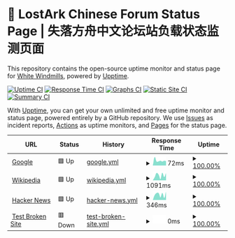 # 💚 LostArk Chinese Forum Status Page | 失落方舟中文论坛站负载状态监测页面

This repository contains the open-source uptime monitor and status page for [White Windmills](https://lost-ark.top/), powered by [Upptime](https://github.com/upptime/upptime).

[![Uptime CI](https://github.com/white-windmills/lostark-status/workflows/Uptime%20CI/badge.svg)](https://github.com/white-windmills/lostark-status/actions?query=workflow%3A%22Uptime+CI%22)
[![Response Time CI](https://github.com/white-windmills/lostark-status/workflows/Response%20Time%20CI/badge.svg)](https://github.com/white-windmills/lostark-status/actions?query=workflow%3A%22Response+Time+CI%22)
[![Graphs CI](https://github.com/white-windmills/lostark-status/workflows/Graphs%20CI/badge.svg)](https://github.com/white-windmills/lostark-status/actions?query=workflow%3A%22Graphs+CI%22)
[![Static Site CI](https://github.com/white-windmills/lostark-status/workflows/Static%20Site%20CI/badge.svg)](https://github.com/white-windmills/lostark-status/actions?query=workflow%3A%22Static+Site+CI%22)
[![Summary CI](https://github.com/white-windmills/lostark-status/workflows/Summary%20CI/badge.svg)](https://github.com/white-windmills/lostark-status/actions?query=workflow%3A%22Summary+CI%22)

With [Upptime](https://upptime.js.org), you can get your own unlimited and free uptime monitor and status page, powered entirely by a GitHub repository. We use [Issues](https://github.com/white-windmills/lostark-status/issues) as incident reports, [Actions](https://github.com/white-windmills/lostark-status/actions) as uptime monitors, and [Pages](https://white-windmills.github.io/lostark-status) for the status page.

<!--start: status pages-->
<!-- This summary is generated by Upptime (https://github.com/upptime/upptime) -->
<!-- Do not edit this manually, your changes will be overwritten -->
<!-- prettier-ignore -->
| URL | Status | History | Response Time | Uptime |
| --- | ------ | ------- | ------------- | ------ |
| <img alt="" src="https://favicons.githubusercontent.com/www.google.com" height="13"> [Google](https://www.google.com) | 🟩 Up | [google.yml](https://github.com/white-windmills/lostark-status/commits/HEAD/history/google.yml) | <details><summary><img alt="Response time graph" src="./graphs/google/response-time-week.png" height="20"> 72ms</summary><br><a href="https://white-windmills.github.io/lostark-status/history/google"><img alt="Response time 72" src="https://img.shields.io/endpoint?url=https%3A%2F%2Fraw.githubusercontent.com%2Fwhite-windmills%2Flostark-status%2FHEAD%2Fapi%2Fgoogle%2Fresponse-time.json"></a><br><a href="https://white-windmills.github.io/lostark-status/history/google"><img alt="24-hour response time 72" src="https://img.shields.io/endpoint?url=https%3A%2F%2Fraw.githubusercontent.com%2Fwhite-windmills%2Flostark-status%2FHEAD%2Fapi%2Fgoogle%2Fresponse-time-day.json"></a><br><a href="https://white-windmills.github.io/lostark-status/history/google"><img alt="7-day response time 72" src="https://img.shields.io/endpoint?url=https%3A%2F%2Fraw.githubusercontent.com%2Fwhite-windmills%2Flostark-status%2FHEAD%2Fapi%2Fgoogle%2Fresponse-time-week.json"></a><br><a href="https://white-windmills.github.io/lostark-status/history/google"><img alt="30-day response time 72" src="https://img.shields.io/endpoint?url=https%3A%2F%2Fraw.githubusercontent.com%2Fwhite-windmills%2Flostark-status%2FHEAD%2Fapi%2Fgoogle%2Fresponse-time-month.json"></a><br><a href="https://white-windmills.github.io/lostark-status/history/google"><img alt="1-year response time 72" src="https://img.shields.io/endpoint?url=https%3A%2F%2Fraw.githubusercontent.com%2Fwhite-windmills%2Flostark-status%2FHEAD%2Fapi%2Fgoogle%2Fresponse-time-year.json"></a></details> | <details><summary><a href="https://white-windmills.github.io/lostark-status/history/google">100.00%</a></summary><a href="https://white-windmills.github.io/lostark-status/history/google"><img alt="All-time uptime 100.00%" src="https://img.shields.io/endpoint?url=https%3A%2F%2Fraw.githubusercontent.com%2Fwhite-windmills%2Flostark-status%2FHEAD%2Fapi%2Fgoogle%2Fuptime.json"></a><br><a href="https://white-windmills.github.io/lostark-status/history/google"><img alt="24-hour uptime 100.00%" src="https://img.shields.io/endpoint?url=https%3A%2F%2Fraw.githubusercontent.com%2Fwhite-windmills%2Flostark-status%2FHEAD%2Fapi%2Fgoogle%2Fuptime-day.json"></a><br><a href="https://white-windmills.github.io/lostark-status/history/google"><img alt="7-day uptime 100.00%" src="https://img.shields.io/endpoint?url=https%3A%2F%2Fraw.githubusercontent.com%2Fwhite-windmills%2Flostark-status%2FHEAD%2Fapi%2Fgoogle%2Fuptime-week.json"></a><br><a href="https://white-windmills.github.io/lostark-status/history/google"><img alt="30-day uptime 100.00%" src="https://img.shields.io/endpoint?url=https%3A%2F%2Fraw.githubusercontent.com%2Fwhite-windmills%2Flostark-status%2FHEAD%2Fapi%2Fgoogle%2Fuptime-month.json"></a><br><a href="https://white-windmills.github.io/lostark-status/history/google"><img alt="1-year uptime 100.00%" src="https://img.shields.io/endpoint?url=https%3A%2F%2Fraw.githubusercontent.com%2Fwhite-windmills%2Flostark-status%2FHEAD%2Fapi%2Fgoogle%2Fuptime-year.json"></a></details>
| <img alt="" src="https://favicons.githubusercontent.com/en.wikipedia.org" height="13"> [Wikipedia](https://en.wikipedia.org) | 🟩 Up | [wikipedia.yml](https://github.com/white-windmills/lostark-status/commits/HEAD/history/wikipedia.yml) | <details><summary><img alt="Response time graph" src="./graphs/wikipedia/response-time-week.png" height="20"> 1091ms</summary><br><a href="https://white-windmills.github.io/lostark-status/history/wikipedia"><img alt="Response time 1091" src="https://img.shields.io/endpoint?url=https%3A%2F%2Fraw.githubusercontent.com%2Fwhite-windmills%2Flostark-status%2FHEAD%2Fapi%2Fwikipedia%2Fresponse-time.json"></a><br><a href="https://white-windmills.github.io/lostark-status/history/wikipedia"><img alt="24-hour response time 1091" src="https://img.shields.io/endpoint?url=https%3A%2F%2Fraw.githubusercontent.com%2Fwhite-windmills%2Flostark-status%2FHEAD%2Fapi%2Fwikipedia%2Fresponse-time-day.json"></a><br><a href="https://white-windmills.github.io/lostark-status/history/wikipedia"><img alt="7-day response time 1091" src="https://img.shields.io/endpoint?url=https%3A%2F%2Fraw.githubusercontent.com%2Fwhite-windmills%2Flostark-status%2FHEAD%2Fapi%2Fwikipedia%2Fresponse-time-week.json"></a><br><a href="https://white-windmills.github.io/lostark-status/history/wikipedia"><img alt="30-day response time 1091" src="https://img.shields.io/endpoint?url=https%3A%2F%2Fraw.githubusercontent.com%2Fwhite-windmills%2Flostark-status%2FHEAD%2Fapi%2Fwikipedia%2Fresponse-time-month.json"></a><br><a href="https://white-windmills.github.io/lostark-status/history/wikipedia"><img alt="1-year response time 1091" src="https://img.shields.io/endpoint?url=https%3A%2F%2Fraw.githubusercontent.com%2Fwhite-windmills%2Flostark-status%2FHEAD%2Fapi%2Fwikipedia%2Fresponse-time-year.json"></a></details> | <details><summary><a href="https://white-windmills.github.io/lostark-status/history/wikipedia">100.00%</a></summary><a href="https://white-windmills.github.io/lostark-status/history/wikipedia"><img alt="All-time uptime 100.00%" src="https://img.shields.io/endpoint?url=https%3A%2F%2Fraw.githubusercontent.com%2Fwhite-windmills%2Flostark-status%2FHEAD%2Fapi%2Fwikipedia%2Fuptime.json"></a><br><a href="https://white-windmills.github.io/lostark-status/history/wikipedia"><img alt="24-hour uptime 100.00%" src="https://img.shields.io/endpoint?url=https%3A%2F%2Fraw.githubusercontent.com%2Fwhite-windmills%2Flostark-status%2FHEAD%2Fapi%2Fwikipedia%2Fuptime-day.json"></a><br><a href="https://white-windmills.github.io/lostark-status/history/wikipedia"><img alt="7-day uptime 100.00%" src="https://img.shields.io/endpoint?url=https%3A%2F%2Fraw.githubusercontent.com%2Fwhite-windmills%2Flostark-status%2FHEAD%2Fapi%2Fwikipedia%2Fuptime-week.json"></a><br><a href="https://white-windmills.github.io/lostark-status/history/wikipedia"><img alt="30-day uptime 100.00%" src="https://img.shields.io/endpoint?url=https%3A%2F%2Fraw.githubusercontent.com%2Fwhite-windmills%2Flostark-status%2FHEAD%2Fapi%2Fwikipedia%2Fuptime-month.json"></a><br><a href="https://white-windmills.github.io/lostark-status/history/wikipedia"><img alt="1-year uptime 100.00%" src="https://img.shields.io/endpoint?url=https%3A%2F%2Fraw.githubusercontent.com%2Fwhite-windmills%2Flostark-status%2FHEAD%2Fapi%2Fwikipedia%2Fuptime-year.json"></a></details>
| <img alt="" src="https://favicons.githubusercontent.com/news.ycombinator.com" height="13"> [Hacker News](https://news.ycombinator.com) | 🟩 Up | [hacker-news.yml](https://github.com/white-windmills/lostark-status/commits/HEAD/history/hacker-news.yml) | <details><summary><img alt="Response time graph" src="./graphs/hacker-news/response-time-week.png" height="20"> 346ms</summary><br><a href="https://white-windmills.github.io/lostark-status/history/hacker-news"><img alt="Response time 346" src="https://img.shields.io/endpoint?url=https%3A%2F%2Fraw.githubusercontent.com%2Fwhite-windmills%2Flostark-status%2FHEAD%2Fapi%2Fhacker-news%2Fresponse-time.json"></a><br><a href="https://white-windmills.github.io/lostark-status/history/hacker-news"><img alt="24-hour response time 346" src="https://img.shields.io/endpoint?url=https%3A%2F%2Fraw.githubusercontent.com%2Fwhite-windmills%2Flostark-status%2FHEAD%2Fapi%2Fhacker-news%2Fresponse-time-day.json"></a><br><a href="https://white-windmills.github.io/lostark-status/history/hacker-news"><img alt="7-day response time 346" src="https://img.shields.io/endpoint?url=https%3A%2F%2Fraw.githubusercontent.com%2Fwhite-windmills%2Flostark-status%2FHEAD%2Fapi%2Fhacker-news%2Fresponse-time-week.json"></a><br><a href="https://white-windmills.github.io/lostark-status/history/hacker-news"><img alt="30-day response time 346" src="https://img.shields.io/endpoint?url=https%3A%2F%2Fraw.githubusercontent.com%2Fwhite-windmills%2Flostark-status%2FHEAD%2Fapi%2Fhacker-news%2Fresponse-time-month.json"></a><br><a href="https://white-windmills.github.io/lostark-status/history/hacker-news"><img alt="1-year response time 346" src="https://img.shields.io/endpoint?url=https%3A%2F%2Fraw.githubusercontent.com%2Fwhite-windmills%2Flostark-status%2FHEAD%2Fapi%2Fhacker-news%2Fresponse-time-year.json"></a></details> | <details><summary><a href="https://white-windmills.github.io/lostark-status/history/hacker-news">100.00%</a></summary><a href="https://white-windmills.github.io/lostark-status/history/hacker-news"><img alt="All-time uptime 100.00%" src="https://img.shields.io/endpoint?url=https%3A%2F%2Fraw.githubusercontent.com%2Fwhite-windmills%2Flostark-status%2FHEAD%2Fapi%2Fhacker-news%2Fuptime.json"></a><br><a href="https://white-windmills.github.io/lostark-status/history/hacker-news"><img alt="24-hour uptime 100.00%" src="https://img.shields.io/endpoint?url=https%3A%2F%2Fraw.githubusercontent.com%2Fwhite-windmills%2Flostark-status%2FHEAD%2Fapi%2Fhacker-news%2Fuptime-day.json"></a><br><a href="https://white-windmills.github.io/lostark-status/history/hacker-news"><img alt="7-day uptime 100.00%" src="https://img.shields.io/endpoint?url=https%3A%2F%2Fraw.githubusercontent.com%2Fwhite-windmills%2Flostark-status%2FHEAD%2Fapi%2Fhacker-news%2Fuptime-week.json"></a><br><a href="https://white-windmills.github.io/lostark-status/history/hacker-news"><img alt="30-day uptime 100.00%" src="https://img.shields.io/endpoint?url=https%3A%2F%2Fraw.githubusercontent.com%2Fwhite-windmills%2Flostark-status%2FHEAD%2Fapi%2Fhacker-news%2Fuptime-month.json"></a><br><a href="https://white-windmills.github.io/lostark-status/history/hacker-news"><img alt="1-year uptime 100.00%" src="https://img.shields.io/endpoint?url=https%3A%2F%2Fraw.githubusercontent.com%2Fwhite-windmills%2Flostark-status%2FHEAD%2Fapi%2Fhacker-news%2Fuptime-year.json"></a></details>
| <img alt="" src="https://favicons.githubusercontent.com/thissitedoesnotexist.koj.co" height="13"> [Test Broken Site](https://thissitedoesnotexist.koj.co) | 🟥 Down | [test-broken-site.yml](https://github.com/white-windmills/lostark-status/commits/HEAD/history/test-broken-site.yml) | <details><summary><img alt="Response time graph" src="./graphs/test-broken-site/response-time-week.png" height="20"> 0ms</summary><br><a href="https://white-windmills.github.io/lostark-status/history/test-broken-site"><img alt="Response time 0" src="https://img.shields.io/endpoint?url=https%3A%2F%2Fraw.githubusercontent.com%2Fwhite-windmills%2Flostark-status%2FHEAD%2Fapi%2Ftest-broken-site%2Fresponse-time.json"></a><br><a href="https://white-windmills.github.io/lostark-status/history/test-broken-site"><img alt="24-hour response time 0" src="https://img.shields.io/endpoint?url=https%3A%2F%2Fraw.githubusercontent.com%2Fwhite-windmills%2Flostark-status%2FHEAD%2Fapi%2Ftest-broken-site%2Fresponse-time-day.json"></a><br><a href="https://white-windmills.github.io/lostark-status/history/test-broken-site"><img alt="7-day response time 0" src="https://img.shields.io/endpoint?url=https%3A%2F%2Fraw.githubusercontent.com%2Fwhite-windmills%2Flostark-status%2FHEAD%2Fapi%2Ftest-broken-site%2Fresponse-time-week.json"></a><br><a href="https://white-windmills.github.io/lostark-status/history/test-broken-site"><img alt="30-day response time 0" src="https://img.shields.io/endpoint?url=https%3A%2F%2Fraw.githubusercontent.com%2Fwhite-windmills%2Flostark-status%2FHEAD%2Fapi%2Ftest-broken-site%2Fresponse-time-month.json"></a><br><a href="https://white-windmills.github.io/lostark-status/history/test-broken-site"><img alt="1-year response time 0" src="https://img.shields.io/endpoint?url=https%3A%2F%2Fraw.githubusercontent.com%2Fwhite-windmills%2Flostark-status%2FHEAD%2Fapi%2Ftest-broken-site%2Fresponse-time-year.json"></a></details> | <details><summary><a href="https://white-windmills.github.io/lostark-status/history/test-broken-site">100.00%</a></summary><a href="https://white-windmills.github.io/lostark-status/history/test-broken-site"><img alt="All-time uptime 100.00%" src="https://img.shields.io/endpoint?url=https%3A%2F%2Fraw.githubusercontent.com%2Fwhite-windmills%2Flostark-status%2FHEAD%2Fapi%2Ftest-broken-site%2Fuptime.json"></a><br><a href="https://white-windmills.github.io/lostark-status/history/test-broken-site"><img alt="24-hour uptime 100.00%" src="https://img.shields.io/endpoint?url=https%3A%2F%2Fraw.githubusercontent.com%2Fwhite-windmills%2Flostark-status%2FHEAD%2Fapi%2Ftest-broken-site%2Fuptime-day.json"></a><br><a href="https://white-windmills.github.io/lostark-status/history/test-broken-site"><img alt="7-day uptime 100.00%" src="https://img.shields.io/endpoint?url=https%3A%2F%2Fraw.githubusercontent.com%2Fwhite-windmills%2Flostark-status%2FHEAD%2Fapi%2Ftest-broken-site%2Fuptime-week.json"></a><br><a href="https://white-windmills.github.io/lostark-status/history/test-broken-site"><img alt="30-day uptime 100.00%" src="https://img.shields.io/endpoint?url=https%3A%2F%2Fraw.githubusercontent.com%2Fwhite-windmills%2Flostark-status%2FHEAD%2Fapi%2Ftest-broken-site%2Fuptime-month.json"></a><br><a href="https://white-windmills.github.io/lostark-status/history/test-broken-site"><img alt="1-year uptime 100.00%" src="https://img.shields.io/endpoint?url=https%3A%2F%2Fraw.githubusercontent.com%2Fwhite-windmills%2Flostark-status%2FHEAD%2Fapi%2Ftest-broken-site%2Fuptime-year.json"></a></details>

<!--end: status pages-->
